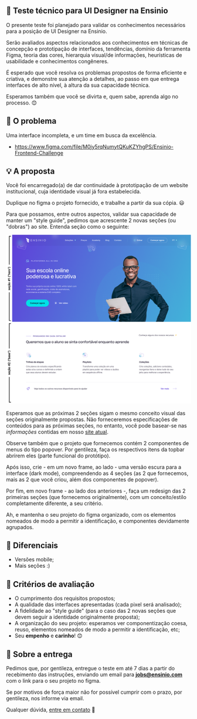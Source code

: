 ## :rocket: Teste técnico para UI Designer na Ensinio

O presente teste foi planejado para validar os conhecimentos necessários para a posição de UI Designer na Ensinio.

Serão avaliados aspectos relacionados aos conhecimentos em técnicas de concepção e prototipação de interfaces, tendências, domínio da ferramenta Figma, teoria das cores, hierarquia visual/de informações, heurísticas de usabilidade e conhecimentos congêneres.

É esperado que você resolva os problemas propostos de forma eficiente e criativa, e demonstre sua atenção a detalhes, ao passo em que entrega interfaces de alto nível, à altura da sua capacidade técnica.

Esperamos também que você se divirta e, quem sabe, aprenda algo no processo. :blush:

## :eyes: O problema

Uma interface incompleta, e um time em busca da excelência.

- https://www.figma.com/file/M0jy5rqNumytQKuKZYhgPS/Ensinio-Frontend-Challenge

## :bulb: A proposta

Você foi encarregado(a) de dar continuidade à prototipação de um website institucional, cuja identidade visual já fora estabelecida.

Duplique no figma o projeto fornecido, e trabalhe a partir da sua cópia. :smiley:

Para que possamos, entre outros aspectos, validar sua capacidade de manter um "style guide", pedimos que acrescente 2 novas seções (ou "dobras") ao site. Entenda seção como o seguinte:

![Sections demo](sections-demo.png)

Esperamos que as próximas 2 seções sigam o mesmo conceito visual das seções originalmente propostas. Não forneceremos especificações de conteúdos para as próximas seções, no entanto, você pode basear-se nas *informações* contidas em nosso [site atual](https://ensinio.com/pt-br/).

Observe também que o projeto que fornecemos contém 2 componentes de menus do tipo popover. Por gentileza, faça os respectivos itens da topbar abrirem eles (parte funcional do protótipo).

Após isso, crie - em um novo frame, ao lado - uma versão escura para a interface (dark mode), compreendendo as 4 seções (as 2 que fornecemos, mais as 2 que você criou, além dos componentes de popover).

Por fim, em novo frame - ao lado dos anteriores -, faça um redesign das 2 primeiras seções (que fornecemos originalmente), com um conceito/estilo completamente diferente, a seu critério.

Ah, e mantenha o seu projeto do figma organizado, com os elementos nomeados de modo a permitir a identificação, e componentes devidamente agrupados.

## :clap: Diferenciais

- Versões mobile;
- Mais seções :)

## :page_facing_up: Critérios de avaliação

- O cumprimento dos requisitos propostos;
- A qualidade das interfaces apresentadas (cada pixel será analisado);
- A fidelidade ao "style guide" (para o caso das 2 novas seções que devem seguir a identidade originalmente proposta);
- A organização do seu projeto: esperamos ver componentização coesa, reuso, elementos nomeados de modo a permitir a identificação, etc;
- Seu **empenho** e **carinho**! :blush:

## :email: Sobre a entrega

Pedimos que, por gentileza, entregue o teste em até 7 dias a partir do recebimento das instruções, enviando um email para **jobs@ensinio.com** com o link para o seu projeto no figma.

Se por motivos de força maior não for possível cumprir com o prazo, por gentileza, nos informe via email. 

Qualquer dúvida, [entre em contato](https://www.linkedin.com/in/silviow/) :muscle:
